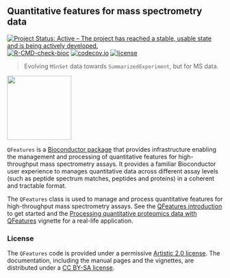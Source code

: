 ## Quantitative features for mass spectrometry data

[![Project Status: Active – The project has reached a stable, usable state and is being actively developed.](https://www.repostatus.org/badges/latest/active.svg)](https://www.repostatus.org/#active)
[![R-CMD-check-bioc](https://github.com/RforMassSpectrometry/QFeatures/workflows/R-CMD-check-bioc/badge.svg)](https://github.com/RforMassSpectrometry/QFeatures/actions?query=workflow%3AR-CMD-check-bioc)
[![codecov.io](https://codecov.io/github/rformassspectrometry/QFeatures/coverage.svg?branch=master)](https://codecov.io/github/rformassspectrometry/QFeatures?branch=master)
[![license](https://img.shields.io/badge/license-Artistic--2.0-brightgreen.svg)](https://opensource.org/licenses/Artistic-2.0)

> Evolving `MSnSet` data towards `SummarizedExperiment`, but for MS
> data.


<img
src="https://raw.githubusercontent.com/rformassspectrometry/stickers/master/QFeatures/QFeatures.png"
height="150">

`QFeatures` is a [Bioconductor
package](http://bioconductor.org/packages/QFeatures) that provides
infrastructure enabling the management and processing of quantitative
features for high-throughput mass spectrometry assays. It provides a
familiar Bioconductor user experience to manages quantitative data
across different assay levels (such as peptide spectrum matches,
peptides and proteins) in a coherent and tractable format.

The `QFeatures` class is used to manage and process quantitative
features for high-throughput mass spectrometry assays. See the
[QFeatures
introduction](https://rformassspectrometry.github.io/QFeatures/articles/QFeatures.html)
to get started and the [Processing quantitative proteomics data with
QFeatures](https://rformassspectrometry.github.io/QFeatures/articles/Processing.html)
vignette for a real-life application.

### License

The `QFeatures` code is provided under a permissive [Artistic 2.0
license](https://opensource.org/licenses/Artistic-2.0). The
documentation, including the manual pages and the vignettes, are
distributed under a [CC BY-SA
license](https://creativecommons.org/licenses/by-sa/4.0/).
